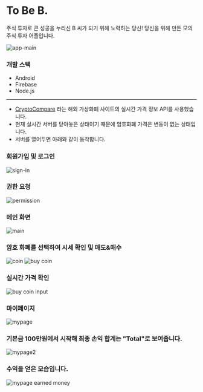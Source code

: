 # To Be B.
주식 투자로 큰 성공을 누리신 B 씨가 되기 위해 노력하는 당신!
당신을 위해 만든 모의 주식 투자 어플입니다.

![app-main](img/7.JPG)

### 개발 스택
- Android
- Firebase
- Node.js

---

- [CryptoCompare](https://www.cryptocompare.com/) 라는 해외 가상화폐 사이트의 실시간 가격 정보 API를 사용했습니다.
- 현재 실시간 서버를 닫아놓은 상태이기 때문에 암호화폐 가격은 변동이 없는 상태입니다.
- 서버를 열어두면 아래와 같이 동작합니다.

### 회원가입 및 로그인
![sign-in](img/0.JPG)

### 권한 요청
![permission](img/1.JPG)

### 메인 화면
![main](img/2.JPG)

### 암호 화폐를 선택하여 시세 확인 및 매도&매수
![coin](img/3.JPG)
![buy coin](img/4.JPG)

### 실시간 가격 확인
![buy coin input](img/5.JPG)

### 마이페이지
![mypage](img/6.JPG)

### 기본금 100만원에서 시작해 최종 손익 합계는 "Total"로 보여줍니다.
![mypage2](img/8.JPG)

### 수익을 얻은 모습입니다.
![mypage earned money](img/9.JPG)
